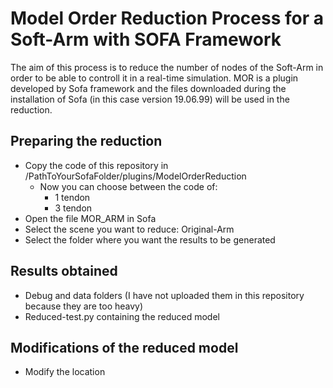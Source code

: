 #  Model Order Reduction Process for a Soft-Arm with SOFA Framework

The aim of this process is to reduce the number of nodes of the Soft-Arm in order to be able to controll it in a real-time simulation.
MOR is a plugin developed by Sofa framework and the files downloaded during the installation of Sofa (in this case version 19.06.99) will be used in the reduction.

## Preparing the reduction

- Copy the code of this repository in /PathToYourSofaFolder/plugins/ModelOrderReduction  
  - Now you can choose between the code of:
      - 1 tendon
      - 3 tendon
- Open the file MOR_ARM in Sofa
- Select the scene you want to reduce: Original-Arm
- Select the folder where you want the results to be generated

## Results obtained

- Debug and data folders (I have not uploaded them in this repository because they are too heavy)
- Reduced-test.py containing the reduced model

## Modifications of the reduced model

- Modify the location
